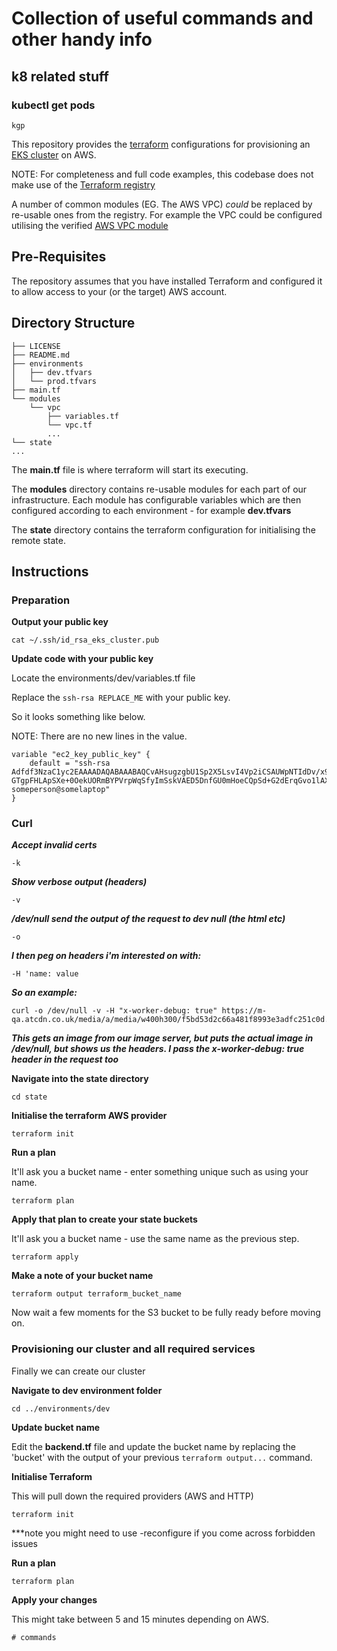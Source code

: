 # Collection of useful commands and other handy info

## k8 related stuff


### kubectl get pods
`kgp` 

This repository provides the [terraform](https://www.terraform.io/) configurations for provisioning an [EKS cluster](https://aws.amazon.com/eks/) on AWS.

NOTE: For completeness and full code examples, this codebase does not make use of the [Terraform registry](https://registry.terraform.io/)

A number of common modules (EG. The AWS VPC) _could_ be replaced by re-usable ones from the registry. For example the VPC could be configured utilising the verified [AWS VPC module](https://registry.terraform.io/modules/terraform-aws-modules/vpc/aws/2.33.0)

## Pre-Requisites

The repository assumes that you have installed Terraform and configured it to allow access to your (or the target) AWS account.

## Directory Structure

```
├── LICENSE
├── README.md
├── environments
│   ├── dev.tfvars
│   └── prod.tfvars
├── main.tf
└── modules
    └── vpc
        ├── variables.tf
        └── vpc.tf
        ...
└── state
...
```

The **main.tf** file is where terraform will start its executing. 

The **modules** directory contains re-usable modules for each part of our infrastructure. Each module has configurable variables which are then configured according to each environment - for example **dev.tfvars**

The **state** directory contains the terraform configuration for initialising the remote state.

## Instructions

### Preparation

**Output your public key**

`cat ~/.ssh/id_rsa_eks_cluster.pub`

**Update code with your public key**

Locate the environments/dev/variables.tf file

Replace the `ssh-rsa REPLACE_ME` with your public key.

So it looks something like below.

NOTE: There are no new lines in the value.

```
variable "ec2_key_public_key" {
    default = "ssh-rsa Adfdf3NzaC1yc2EAAAADAQABAAABAQCvAHsugzgbU1Sp2X5LsvI4Vp2iCSAUWpNTIdDv/x9mTPEA+kex98nrcYzuipu5iu50ay07SFWQlh8WYsxw03I7Tyu9Hj55Nt+kbTqsZbOoZNrGVNZjTvS6s24cdXVj6qV1p088SySXrfdfhdf6cbdgd7/3FXoiM1IFGlcmev1CC+6Dycacdhd66fbf GTgpFHLApSXe+0OekUORmBYPVrpWqSfyImSskVAED5DnfGU0mHoeCQpSd+G2dErqGvo1lAXinWBf2TphsQVGkiG45y8S75iiH5jt4We/ someperson@somelaptop"
}
```

### Curl

***Accept invalid certs***
```
-k
```
***Show verbose output (headers)***
```
-v
```
***/dev/null send the output of the request to dev null (the html etc)***
```
-o
```
***I then peg on headers i'm interested on with:***
```
-H 'name: value
```
***So an example:***
```
curl -o /dev/null -v -H "x-worker-debug: true" https://m-qa.atcdn.co.uk/media/a/media/w400h300/f5bd53d2c66a481f8993e3adfc251c0d.jpg
```
***This gets an image from our image server, but puts the actual image in /dev/null, but shows us the headers.  I pass the x-worker-debug: true header in the request too***

**Navigate into the state directory**

```
cd state
```

**Initialise the terraform AWS provider**

```
terraform init
```

**Run a plan**

It'll ask you a bucket name - enter something unique such as using your name.

```
terraform plan
```

**Apply that plan to create your state buckets**

It'll ask you a bucket name - use the same name as the previous step.

```
terraform apply
```

**Make a note of your bucket name**


```
terraform output terraform_bucket_name
```

Now wait a few moments for the S3 bucket to be fully ready before moving on.

### Provisioning our cluster and all required services

Finally we can create our cluster

**Navigate to dev environment folder**

```
cd ../environments/dev
```

**Update bucket name**

Edit the **backend.tf** file and update the bucket name by replacing the 'bucket' with the output of your previous `terraform output...` command.

**Initialise Terraform**

This will pull down the required providers (AWS and HTTP)

```
terraform init
```
***note you might need to use -reconfigure if you come across forbidden issues

**Run a plan**

```
terraform plan
```

**Apply your changes**

This might take between 5 and 15 minutes depending on AWS.

```
# commands
